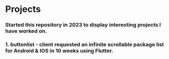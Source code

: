 # Projects
### Started this repository in 2023 to display interesting projects I have worked on.
  
### 1. buttonlist -  client requested an infinite scrollable package list for Android & IOS in 10 weeks using Flutter.
